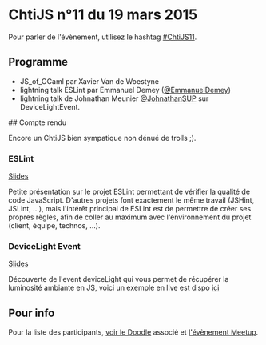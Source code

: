 <!--VarStream
title=ChtiJS #11
description=Découvrez le contenu du ChtiJS n°11 avec les présentations \
d'Emmanuel Demey, de Johnathan Meunier et de Xavier Van de Woestyne.
published=2015-03-19 19:00:00
keywords.+=ReactJS
keywords.+=MeteorJS
keywords.+=AngularJS
keywords.+=NodeJS
keywords.+=JavaScript isomorphique
lang=fr
location=FR
-->

# ChtiJS n°11 du 19 mars 2015

Pour parler de l'évènement, utilisez le hashtag
 [#ChtiJS11](https://twitter.com/search?q=%23ChtiJS11&src=hash).

## Programme

- JS_of_OCaml par Xavier Van de Woestyne
- lightning talk ESLint par Emmanuel Demey ([@EmmanuelDemey](https://twitter.com/EmmanuelDemey))
- lightning talk de Johnathan Meunier [@JohnathanSUP](https://twitter.com/JohnathanSUP) sur DeviceLightEvent.

## Compte rendu

Encore un ChtiJS bien sympatique non dénué de trolls ;).

### ESLint

[Slides](http://gillespie59.github.io/assets/slides/chtijs11/Index.html#/)

Petite présentation sur le projet ESLint permettant de vérifier la qualité de
 code JavaScript. D'autres projets font exactement le même travail (JSHint,
 JSLint, ...), mais l'intérêt principal de ESLint est de permettre de créer ses
 propres règles, afin de coller au maximum avec l'environnement du projet
 (client, équipe, technos, ...).

### DeviceLight Event

[Slides](http://lilleweb.fr/event/2014/10/30/talks-deviceLight/)

Découverte de l'event deviceLight qui vous permet de récupérer la luminosité ambiante en JS, voici un exemple en live est dispo [ici](http://johnathan.fr/dev/deviceLight/)

## Pour info

Pour la liste des participants,
 [voir le Doodle](http://doodle.com/ac99q47hbi7786de) associé et
 [l'évènement Meetup](http://www.meetup.com/FranceJS/events/220879447/).

